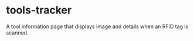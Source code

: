 # tools-tracker
A tool information page that displays image and details when an RFID tag is scanned.
